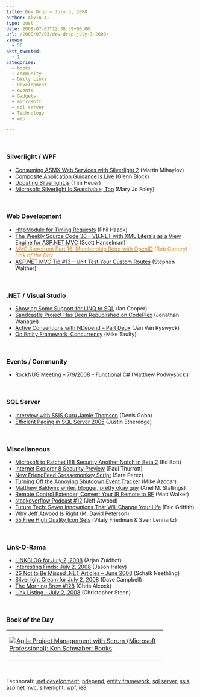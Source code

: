 ```yaml
---
title: Dew Drop – July 3, 2008
author: Alvin A.
type: post
date: 2008-07-03T12:38:39+00:00
url: /2008/07/03/dew-drop-july-3-2008/
views:
  - 56
aktt_tweeted:
  - 1
categories:
  - books
  - community
  - Daily Links
  - Development
  - events
  - Gadgets
  - microsoft
  - sql server
  - Technology
  - web

---
```

</p> 

&#160;

### Silverlight / WPF

  * [Consuming ASMX Web Services with Silverlight 2][1] (Martin Mihaylov)
  * [Composite Application Guidance Is Live][2] (Glenn Block)
  * [Updating Silverlight.js][3] (Tim Heuer)
  * [Microsoft: Silverlight Is Searchable, Too][4] (Mary Jo Foley)

&#160;

### Web Development

  * [HttpModule for Timing Requests][5] (Phil Haack)
  * [The Weekly Source Code 30 &#8211; VB.NET with XML Literals as a View Engine for ASP.NET MVC][6] (Scott Hanselman)
  * [<font color="#ff8000">MVC Storefront Part 16: Membership Redo with OpenID</font>][7] <font color="#ff8000">(Rob Conery) <em>– Link of the Day</em></font>
  * [ASP.NET MVC Tip #13 &#8211; Unit Test Your Custom Routes][8] (Stephen Walther)

&#160;

### .NET / Visual Studio

  * [Showing Some Support for LINQ to SQL][9] (Ian Cooper)
  * [Sandcastle Project Has Been Republished on CodePlex][10] (Jonathan Wanagel)
  * [Active Conventions with NDepend &#8211; Part Deux][11] (Jan Van Ryswyck)
  * [On Entity Framework, Concurrency][12] (Mike Taulty)

&#160;

### Events / Community

  * [RockNUG Meeting &#8211; 7/9/2008 &#8211; Functional C#][13] (Matthew Podwysocki)

&#160;

### SQL Server

  * [Interview with SSIS Guru Jamie Thomson][14] (Denis Gobo)
  * [Efficient Paging in SQL Server 2005][15] (Justin Etheredge)

&#160;

### Miscellaneous

  * [Microsoft to Ratchet IE8 Security Another Notch in Beta 2][16] (Ed Bott)
  * [Internet Explorer 8 Security Preview][17] (Paul Thurrott)
  * [New FriendFeed Greasemonkey Script][18] (Sara Perez)
  * [Turning Off the Annoying Shutdown Event Tracker][19] (Mike Azocar)
  * [Matthew Baldwin: writer, blogger, pretty okay guy][20] (Ariel M. Stallings)
  * [Remote Control Extender, Convert Your IR Remote to RF][21] (Matt Walker)
  * [stackoverflow Podcast #12][22] (Jeff Atwood)
  * [Future Tech: Seven Innovations That Will Change Your Life][23] (Eric Griffith)
  * [Why Jeff Atwood Is Right][24] (M. David Peterson)
  * [55 Free High Quality Icon Sets][25] (Vitaly Friedman & Sven Lennartz)

&#160;

### Link-O-Rama

  * [LINKBLOG for July 2, 2008][26] (Arjan Zuidhof)
  * [Interesting Finds: July 2, 2008][27] (Jason Haley)
  * [26 Not to Be Missed .NET Articles &#8211; June 2008][28] (Schalk Neethling)
  * [Silverlight Cream for July 2, 2008][29] (Dave Campbell)
  * [The Morning Brew #128][30] (Chris Alcock)
  * [Link Listing &#8211; July 2, 2008][31] (Christopher Steen)

&#160;

### Book of the Day

<div class="wlWriterSmartContent" id="scid:7dc1bd33-94bd-46fd-a20b-0131235bcd47:c8e06c7b-3c0e-4107-aea3-65402bddd7aa" style="padding-right: 0px; display: inline; padding-left: 0px; float: none; padding-bottom: 0px; margin: 0px; padding-top: 0px">
  <table cellspacing="0" cellpadding="2" width="400" border="0" unselectable="on">
    <tr>
      <td valign="top" width="400">
        <p>
          <a title="Agile Project Management with Scrum (Microsoft Professional): Ken Schwaber: Books" href="http://www.amazon.com/exec/obidos/ASIN/073561993X/alvinashcraft-20"><img data-recalc-dims="1" decoding="async" src="https://i0.wp.com/images.amazon.com/images/P/073561993X.01.MZZZZZZZ.jpg?w=660" border="0" align="left" style="float:left" />Agile Project Management with Scrum (Microsoft Professional): Ken Schwaber: Books</a>
        </p>
      </td>
    </tr>
  </table>
</div>

&#160;

<div class="wlWriterSmartContent" id="scid:C16BAC14-9A3D-4c50-9394-FBFEF7A93539:bcc37792-2a91-40b4-af76-d44b4005306a" style="padding-right: 0px; display: inline; padding-left: 0px; float: none; padding-bottom: 0px; margin: 0px; padding-top: 0px">
  <!--dotnetkickit-->
</div>

<div class="wlWriterSmartContent" id="scid:d7bf807d-7bb0-458a-811f-90c51817d5c2:d90224ee-4c74-49fe-8f49-e9278960814b" style="padding-right: 0px; display: inline; padding-left: 0px; float: none; padding-bottom: 0px; margin: 0px; padding-top: 0px">
  <p>
    <span class="TagSite">Technorati:</span> <a href="http://technorati.com/tag/.net+development" rel="tag" class="tag">.net development</a>, <a href="http://technorati.com/tag/ndepend" rel="tag" class="tag">ndepend</a>, <a href="http://technorati.com/tag/entity+framework" rel="tag" class="tag">entity framework</a>, <a href="http://technorati.com/tag/sql+server" rel="tag" class="tag">sql server</a>, <a href="http://technorati.com/tag/ssis" rel="tag" class="tag">ssis</a>, <a href="http://technorati.com/tag/asp.net+mvc" rel="tag" class="tag">asp.net mvc</a>, <a href="http://technorati.com/tag/silverlight" rel="tag" class="tag">silverlight</a>, <a href="http://technorati.com/tag/wpf" rel="tag" class="tag">wpf</a>, <a href="http://technorati.com/tag/ie8" rel="tag" class="tag">ie8</a><br /><!-- StartInsertedTags: .net development, ndepend, entity framework, sql server, ssis, asp.net mvc, silverlight, wpf, ie8 :EndInsertedTags -->
  </p>
</div>

 [1]: http://www.silverlightshow.net/items/Consuming-ASMX-Web-Services-with-Silverlight-2.aspx
 [2]: http://blogs.msdn.com/gblock/archive/2008/07/03/composite-application-guidance-is-live.aspx
 [3]: http://timheuer.com/blog/archive/2008/07/02/updating-your-silverlight-javascript-detection.aspx
 [4]: http://blogs.zdnet.com/microsoft/?p=1472
 [5]: http://haacked.com/archive/2008/07/02/httpmodule-for-timing-requests.aspx
 [6]: http://www.hanselman.com/blog/TheWeeklySourceCode30VBNETWithXMLLiteralsAsAViewEngineForASPNETMVC.aspx
 [7]: http://blog.wekeroad.com/mvc-storefront/mvcstore-part-16/
 [8]: http://weblogs.asp.net/stephenwalther/archive/2008/07/02/asp-net-mvc-tip-13-unit-test-your-custom-routes.aspx
 [9]: http://codebetter.com/blogs/ian_cooper/archive/2008/07/02/showing-some-support-for-linq-to-sql.aspx
 [10]: http://blogs.msdn.com/codeplex/archive/2008/07/02/sandcastle-project-has-been-republished-on-codeplex.aspx
 [11]: http://elegantcode.com/2008/07/02/active-conventions-with-ndepend-part-deux/
 [12]: http://mtaulty.com/CommunityServer/blogs/mike_taultys_blog/archive/2008/07/02/10564.aspx
 [13]: http://weblogs.asp.net/podwysocki/archive/2008/07/02/rocknug-meeting-7-9-2008-functional-c.aspx
 [14]: http://sqlblog.com/blogs/denis_gobo/archive/2008/07/02/7620.aspx
 [15]: http://www.codethinked.com/post/2008/07/Efficient-Paging-in-SQL-Server-2005.aspx
 [16]: http://blogs.zdnet.com/Bott/?p=484
 [17]: http://www.winsupersite.com/showcase/ie8_security.asp
 [18]: http://www.sarahintampa.com/sarah/2008/07/02/new-friendfeed-greasemonkey-script.html
 [19]: http://www.michaelazocar.com/blog/?p=517
 [20]: http://www.microspotting.com/2008/07/matthew-baldwin-defective-yeti
 [21]: http://mrmatt57.org/2008/07/02/remote-control-extender-convert-your-ir-remote-to-rf/
 [22]: http://blog.stackoverflow.com/2008/07/podcast-12/
 [23]: http://www.pcmag.com/article2/0,2817,2319793,00.asp
 [24]: http://www.oreillynet.com/xml/blog/2008/07/why_jeff_atwood_is_right.html
 [25]: http://www.smashingmagazine.com/2008/07/02/55-free-high-quality-icon-sets/
 [26]: http://www.arjansworld.com/2008/07/02/linkblog-for-july-2-2008/
 [27]: http://jasonhaley.com/blog/archive/2008/07/02/141939.aspx
 [28]: http://dotnet.dzone.com/news/26-not-to-be-missed-net-articl
 [29]: http://geekswithblogs.net/WynApseTechnicalMusings/archive/2008/07/02/123546.aspx
 [30]: http://blog.cwa.me.uk/2008/07/03/the-morning-brew-128/
 [31]: http://www.dotnetjunkies.com/WebLog/csteen/archive/2008/07/03/483602.aspx